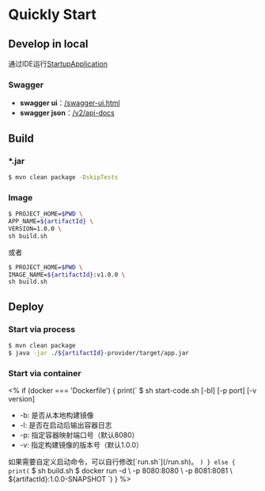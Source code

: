 # Quickly Start

## Develop in local

通过IDE运行[StartupApplication](/${artifactId}-provider/src/main/java/${basePath}/StartupApplication.java)

### Swagger

- **swagger ui**：[/swagger-ui.html](http://127.0.0.1:8080/swagger-ui.html)
- **swagger json**：[/v2/api-docs](http://127.0.0.1:8080/v2/api-docs)

## Build

### *.jar

```bash
$ mvn clean package -DskipTests
```

### Image

```bash
$ PROJECT_HOME=$PWD \
APP_NAME=${artifactId} \
VERSION=1.0.0 \
sh build.sh
```

或者

```bash
$ PROJECT_HOME=$PWD \
IMAGE_NAME=${artifactId}:v1.0.0 \
sh build.sh
```

## Deploy

### Start via process

```bash
$ mvn clean package
$ java -jar ./${artifactId}-provider/target/app.jar
```

### Start via container

<%
if (docker === 'Dockerfile') {
    print(`
    $ sh start-code.sh [-bl] [-p port] [-v version]

- -b: 是否从本地构建镜像
- -l: 是否在启动后输出容器日志
- -p: 指定容器映射端口号（默认8080）
- -v: 指定构建镜像的版本号（默认1.0.0）

如果需要自定义启动命令，可以自行修改[\`run.sh\`]\(/run.sh\)。
`)
} else {
    print(`
    $ sh build.sh
    $ docker run -d \\
        -p 8080:8080 \\
        -p 8081:8081 \\
        ${artifactId}:1.0.0-SNAPSHOT
`)
}
%>
